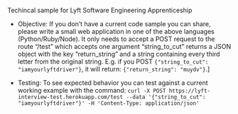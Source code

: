 Techincal sample for Lyft Software Engineering Apprenticeship

- Objective:
If you don’t have a current code sample you can share, please write a small web application in one of the above languages (Python/Ruby/Node). It only needs to accept a POST request to the route “/test” which accepts one argument “string_to_cut” returns a JSON object with the key “return_string” and a string containing every third letter from the original string. E.g. if you POST `{"string_to_cut": "iamyourlyftdriver"}`, it will return: `{"return_string": "muydv"}`.] 

- Testing:
To see expected behavior you can test against a current working example with the command: `curl -X POST https://lyft-interview-test.herokuapp.com/test --data '{"string_to_cut": "iamyourlyftdriver"}' -H 'Content-Type: application/json'`